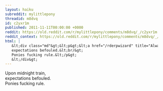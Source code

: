 ```yaml
---
layout: haiku
subreddit: mylittlepony
threadid: m8dvq
id: c2yxr1m
published: 2011-11-11T00:00:00 +0000
reddit: https://old.reddit.com/r/mylittlepony/comments/m8dvq/_/c2yxr1m
reddit_context: https://old.reddit.com/r/mylittlepony/comments/m8dvq/_/c2yxr1m?context=3
html: |
   &lt;div class="md"&gt;&lt;p&gt;&lt;a href="/rderpwizard" title="Always Relevant / Rapid Fandom-Born Timelapse / Paper Bag Princess"&gt;&lt;/a&gt; Upon midnight train,&lt;br/&gt;
   expectations befouled.&lt;br/&gt;
   Ponies fucking rule.&lt;/p&gt;
   &lt;/div&gt;
---
```


[](/rderpwizard "Always Relevant / Rapid Fandom-Born Timelapse / Paper Bag Princess") Upon midnight train,  
expectations befouled.  
Ponies fucking rule.